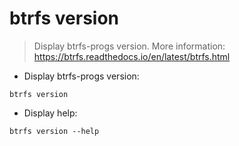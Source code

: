 # btrfs version

> Display btrfs-progs version.
> More information: <https://btrfs.readthedocs.io/en/latest/btrfs.html>

- Display btrfs-progs version:

`btrfs version`

- Display help:

`btrfs version --help`
